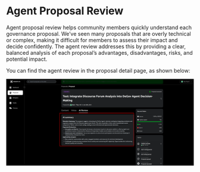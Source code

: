 # Agent Proposal Review

Agent proposal review helps community members quickly understand each governance proposal. We’ve seen many proposals that are overly technical or complex, making it difficult for members to assess their impact and decide confidently. The agent review addresses this by providing a clear, balanced analysis of each proposal’s advantages, disadvantages, risks, and potential impact.

You can find the agent review in the proposal detail page, as shown below:

![alt text](./images/agent-review.png)